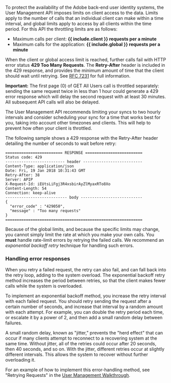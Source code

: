To protect the availability of the Adobe back-end user identity systems, the User Management API imposes limits on client access to the data. Limits apply to the number of calls that an individual client can make within a time interval, and global limits apply to access by all clients within the time period. For this API the throttling limits are as follows:

- Maximum calls per client: **{{ include.client }} requests per a minute**
- Maximum calls for the application: **{{ include.global }} requests per a minute**

When the client or global access limit is reached, further calls fail with HTTP error status **429 Too Many Requests**. The **Retry-After** header is included in the 429 response, and provides the minimum amount of time that the client should wait until retrying. See [RFC 7231](https://tools.ietf.org/html/rfc7231#section-7.1.3) for full information.

**Important:** The first page (0) of GET All Users call is throttled separately: sending the same request twice in less than 1 hour could generate a 429 error response which will delay the second request with at least 30 minutes. All subsequent API calls will also be delayed.

The User Management API recommends limiting your syncs to two hourly intervals and consider scheduling your sync for a time that works best for you, taking into account other timezones and clients. This will help to prevent how often your client is throttled.

The following sample shows a 429 response with the Retry-After header detailing the number of seconds to wait before retry:

```
========================= RESPONSE =========================
Status code: 429
-------------------------- header --------------------------
Content-Type: application/json
Date: Fri, 19 Jan 2018 10:31:43 GMT
Retry-After: 38
Server: APIP
X-Request-Id: iEUtsLiFgj3R4xsbirAyZlMyaxRTo8Xo
Content-Length: 54
Connection: keep-alive
--------------------------- body ---------------------------
{
  "error_code" : "429050",
  "message" : "Too many requests"
}
============================================================
```

Because of the global limits, and because the specific limits may change, you cannot simply limit the rate at which you make your own calls. You **must** handle rate-limit errors by retrying the failed calls. We recommend an _exponential backoff retry_ technique for handling such errors.

### Handling error responses

When you retry a failed request, the retry can also fail, and can fall back into the retry loop, adding to the system overload. The exponential backoff retry method increases the period between retries, so that the client makes fewer calls while the system is overloaded.

To implement an exponential backoff method, you increase the retry interval with each failed request. You should retry sending the request after a certain number of seconds, and increase that interval by a random amount with each attempt. For example, you can double the retry period each time, or escalate it by a power of 2, and then add a small random delay between failures.

A small random delay, known as "jitter," prevents the "herd effect" that can occur if many clients attempt to reconnect to a recovering system at the same time. Without jitter, all of the retries could occur after 20 seconds, then 40 seconds, and so on. With the jitter, different retries occur at slightly different intervals. This allows the system to recover without further overloading it.

For an example of how to implement this error-handling method, see "Retrying Requests" in the [User Management Walkthrough](../samples/index.html).
